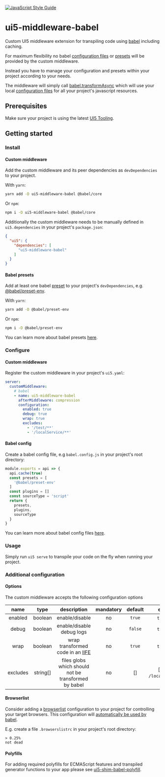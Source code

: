 [![JavaScript Style Guide](https://img.shields.io/badge/code_style-standard-brightgreen.svg)](https://standardjs.com)

# ui5-middleware-babel
Custom UI5 middleware extension for transpiling code using [babel](https://babeljs.io/) including caching.

For maximum flexibility no babel [configuration files](https://babeljs.io/docs/en/config-files) or [presets](https://babeljs.io/docs/en/presets) will be provided by the custom middleware.

Instead you have to manage your configuration and presets within your project according to your needs.

The middleware will simply call [babel.transformAsync](https://babeljs.io/docs/en/babel-core#transformasync) which will use your local [configuration files](https://babeljs.io/docs/en/config-files) for all your project's javascript resources.

## Prerequisites
Make sure your project is using the latest [UI5 Tooling](https://sap.github.io/ui5-tooling/pages/GettingStarted/).

## Getting started

### Install

#### Custom middleware
Add the custom middleware and its peer dependencies as `devDependencies` to your project.

With `yarn`:
```sh
yarn add -D ui5-middleware-babel @babel/core
```
Or `npm`:
```sh
npm i -D ui5-middleware-babel @babel/core
```

Additionally the custom middleware needs to be manually defined in `ui5.dependencies` in your project's `package.json`:
```json
{
  "ui5": {
    "dependencies": [
      "ui5-middleware-babel"
    ]
  }
}
```

#### Babel presets
Add at least one babel [preset](https://babeljs.io/docs/en/presets) to your project's `devDependencies`, e.g. [@babel/preset-env](https://babeljs.io/docs/en/babel-preset-env).

With `yarn`:
```sh
yarn add -D @babel/preset-env
```
Or `npm`:
```sh
npm i -D @babel/preset-env
```

You can learn more about babel presets [here](https://babeljs.io/docs/en/presets).

### Configure

#### Custom middleware
Register the custom middleware in your project's `ui5.yaml`:
```yaml
server:
  customMiddleware:
    # babel
    - name: ui5-middleware-babel
      afterMiddleware: compression
      configuration:
        enabled: true
        debug: true
        wrap: true
        excludes:
          - '/test/**'
          - '/localService/**'
```

#### Babel config
Create a babel config file, e.g `babel.config.js` in your project's root directory:
```javascript
module.exports = api => {
  api.cache(true)
  const presets = [
    '@babel/preset-env'
  ]
  const plugins = []
  const sourceType = 'script'
  return {
    presets,
    plugins,
    sourceType
  }
}
```
You can learn more about babel config files [here](https://babeljs.io/docs/en/config-files).

### Usage
Simply run `ui5 serve` to transpile your code on the fly when running your project.

### Additional configuration

#### Options
The custom middleware accepts the following configuration options

|   name   |   type   | description                                                                                | mandatory | default | examples                         |
|:--------:|:--------:|:------------------------------------------------------------------------------------------:|:---------:|:-------:|:--------------------------------:|
| enabled  | boolean  | enable/disable                                                                             |     no    |  `true` |          `true`, `false`         |
| debug    | boolean  | enable/disable debug logs                                                                  |     no    | `false` |          `true`, `false`         |
| wrap     | boolean  | wrap transformed code in an [IIFE](https://developer.mozilla.org/en-US/docs/Glossary/IIFE) |     no    |  `true` |          `true`, `false`         |
| excludes | string[] | files globs which should not be transformed by babel                                       |     no    |    []   | [`/test/**`, `/localService/**`] |

#### Browserlist
Consider adding a [browserlist](https://github.com/browserslist/browserslist) configuration to your project for controlling your target browsers. This configuration will [automatically be used by babel](https://babeljs.io/docs/en/babel-preset-env#browserslist-integration).

E.g. create a file `.browserslistrc` in your project's root directory:
```
> 0.25%
not dead
```

#### Polyfills
For adding required polyfills for ECMAScript features and transpiled generator functions to your app please see [ui5-shim-babel-polyfill](https://github.com/pwasem/ui5-shim-babel-polyfill).
